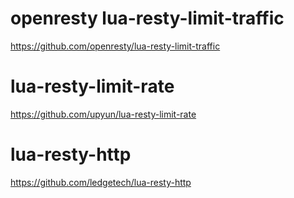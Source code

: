 # openresty lua-resty-limit-traffic
https://github.com/openresty/lua-resty-limit-traffic

# lua-resty-limit-rate
https://github.com/upyun/lua-resty-limit-rate

# lua-resty-http
https://github.com/ledgetech/lua-resty-http
